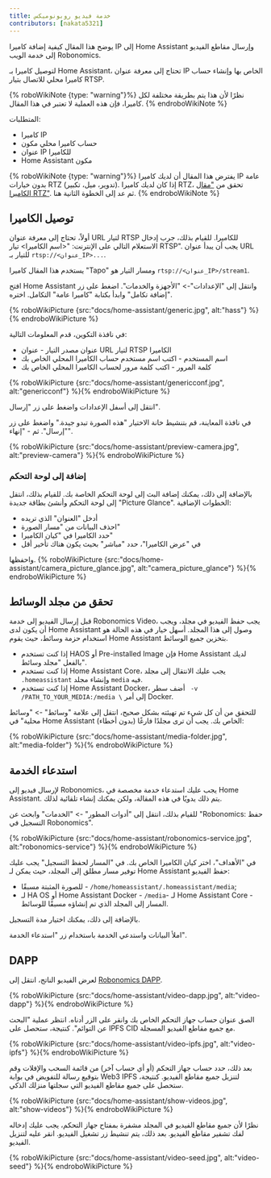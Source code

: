 ```yaml
---
title: خدمة فيديو روبونوميكس
contributors: [nakata5321]
---
```


يوضح هذا المقال كيفية إضافة كاميرا IP إلى Home Assistant وإرسال مقاطع الفيديو إلى خدمة الويب Robonomics.

لتوصيل كاميرا بـ Home Assistant، تحتاج إلى معرفة عنوان IP الخاص بها وإنشاء حساب كاميرا محلي للاتصال بتيار RTSP.

{% roboWikiNote {type: "warning"}%} نظرًا لأن هذا يتم بطريقة مختلفة لكل كاميرا، فإن هذه العملية لا تعتبر في هذا المقال.
{% endroboWikiNote %}

المتطلبات:
- كاميرا IP
- حساب كاميرا محلي مكون
- عنوان IP للكاميرا
- Home Assistant مكون

{% roboWikiNote {type: "warning"}%} يفترض هذا المقال أن لديك كاميرا IP عامة بدون خيارات RTZ (تدوير، ميل، تكبير). إذا كان لديك كاميرا RTZ، تحقق من ["مقال الكاميرا RTZ"](docs/ptz-camera). ثم عد إلى الخطوة الثانية هنا. {% endroboWikiNote %}

## توصيل الكاميرا

أولاً، تحتاج إلى معرفة عنوان URL لتيار RTSP للكاميرا.
للقيام بذلك، جرب إدخال الاستعلام التالي على الإنترنت: "<اسم الكاميرا> تيار RTSP".
يجب أن يبدأ عنوان URL للتيار بـ `rtsp://<عنوان_IP>...`.

يستخدم هذا المقال كاميرا "Tapo" ومسار التيار هو `rtsp://<عنوان_IP>/stream1`.

افتح Home Assistant وانتقل إلى "الإعدادات"-> "الأجهزة والخدمات". اضغط على زر "إضافة تكامل" وابدأ بكتابة "كاميرا عامة" التكامل. اختره.

{% roboWikiPicture {src:"docs/home-assistant/generic.jpg", alt:"hass"} %}{% endroboWikiPicture %}

في نافذة التكوين، قدم المعلومات التالية:
- عنوان مصدر التيار - عنوان URL لتيار RTSP الكاميرا
- اسم المستخدم - اكتب اسم مستخدم حساب الكاميرا المحلي الخاص بك
- كلمة المرور - اكتب كلمة مرور لحساب الكاميرا المحلي الخاص بك

{% roboWikiPicture {src:"docs/home-assistant/genericconf.jpg", alt:"genericconf"} %}{% endroboWikiPicture %}

انتقل إلى أسفل الإعدادات واضغط على زر "إرسال".

في نافذة المعاينة، قم بتنشيط خانة الاختيار "هذه الصورة تبدو جيدة." واضغط على زر "إرسال". ثم - "إنهاء".

{% roboWikiPicture {src:"docs/home-assistant/preview-camera.jpg", alt:"preview-camera"} %}{% endroboWikiPicture %}

### إضافة إلى لوحة التحكم

بالإضافة إلى ذلك، يمكنك إضافة البث إلى لوحة التحكم الخاصة بك. للقيام بذلك، انتقل إلى لوحة التحكم وأنشئ بطاقة جديدة "Picture Glance". الخطوات الإضافية:
- أدخل "العنوان" الذي تريده
- احذف البيانات من "مسار الصورة"
- حدد الكاميرا في "كيان الكاميرا"
- في "عرض الكاميرا"، حدد "مباشر" بحيث يكون هناك تأخير أقل

واحفظها.
{% roboWikiPicture {src:"docs/home-assistant/camera_picture_glance.jpg", alt:"camera_picture_glance"} %}{% endroboWikiPicture %}


## تحقق من مجلد الوسائط

قبل إرسال الفيديو إلى خدمة Robonomics Video، يجب حفظ الفيديو في مجلد، ويجب أن يكون لدى Home Assistant وصول إلى هذا المجلد.
أسهل خيار في هذه الحالة هو استخدام حزمة وسائط، حيث يقوم Home Assistant بتخزين جميع الوسائط.

- إذا كنت تستخدم HAOS أو Pre-installed Image فإن Home Assistant لديك بالفعل "مجلد وسائط".
- إذا كنت تستخدم Home Assistant Core، يجب عليك الانتقال إلى مجلد `.homeassistant` وإنشاء مجلد `media` فيه.
- إذا كنت تستخدم Home Assistant Docker، أضف سطر ` -v /PATH_TO_YOUR_MEDIA:/media \` إلى أمر Docker.

للتحقق من أن كل شيء تم تهيئته بشكل صحيح، انتقل إلى علامة "وسائط" -> "وسائط محلية" في Home Assistant الخاص بك.
يجب أن ترى مجلدًا فارغًا (بدون أخطاء):

{% roboWikiPicture {src:"docs/home-assistant/media-folder.jpg", alt:"media-folder"} %}{% endroboWikiPicture %}

## استدعاء الخدمة

لإرسال فيديو إلى Robonomics، يجب عليك استدعاء خدمة مخصصة في Home Assistant.
يتم ذلك يدويًا في هذه المقالة، ولكن يمكنك إنشاء تلقائية لذلك.

للقيام بذلك، انتقل إلى "أدوات المطور" -> "الخدمات" وابحث عن "Robonomics: حفظ التسجيل في Robonomics".

{% roboWikiPicture {src:"docs/home-assistant/robonomics-service.jpg", alt:"robonomics-service"} %}{% endroboWikiPicture %}

في "الأهداف"، اختر كيان الكاميرا الخاص بك.
في "المسار لحفظ التسجيل" يجب عليك توفير مسار مطلق إلى المجلد،
حيث يمكن لـ Home Assistant حفظ الفيديو:
- للصورة المثبتة مسبقًا - `/home/homeassistant/.homeassistant/media`;
- لـ HA OS أو Home Assistant Docker - `/media`- لـ Home Assistant Core - المسار إلى المجلد الذي تم إنشاؤه مسبقًا للوسائط.

بالإضافة إلى ذلك، يمكنك اختيار مدة التسجيل.

املأ البيانات واستدعي الخدمة باستخدام زر "استدعاء الخدمة".

## DAPP

لعرض الفيديو الناتج، انتقل إلى [Robonomics DAPP](https://vol4tim.github.io/videostream/).

{% roboWikiPicture {src:"docs/home-assistant/video-dapp.jpg", alt:"video-dapp"} %}{% endroboWikiPicture %}

الصق عنوان حساب جهاز التحكم الخاص بك وانقر على الزر أدناه. انتظر عملية "البحث عن التوائم".
كنتيجة، ستحصل على IPFS CID مع جميع مقاطع الفيديو المسجلة.

{% roboWikiPicture {src:"docs/home-assistant/video-ipfs.jpg", alt:"video-ipfs"} %}{% endroboWikiPicture %}

بعد ذلك، حدد حساب جهاز التحكم (أو أي حساب آخر) من قائمة السحب والإفلات وقم بتوقيع رسالة للتفويض في بوابة Web3 IPFS لتنزيل جميع مقاطع الفيديو. كنتيجة، ستحصل على جميع مقاطع الفيديو التي سجلتها منزلك الذكي.

{% roboWikiPicture {src:"docs/home-assistant/show-videos.jpg", alt:"show-videos"} %}{% endroboWikiPicture %}

نظرًا لأن جميع مقاطع الفيديو في المجلد مشفرة بمفتاح جهاز التحكم، يجب عليك إدخاله لفك تشفير مقاطع الفيديو.
بعد ذلك، يتم تنشيط زر تشغيل الفيديو. انقر عليه لتنزيل الفيديو.

{% roboWikiPicture {src:"docs/home-assistant/video-seed.jpg", alt:"video-seed"} %}{% endroboWikiPicture %}